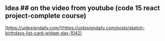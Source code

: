## Idea ## on the video from youtube (code 15 react project-complete course)

[https://uidesigndaily.com/](https://uidesigndaily.com/posts/sketch-birthdays-list-card-widget-day-1042)
